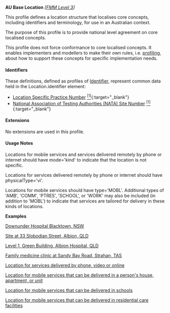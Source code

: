 **AU Base Location** *[[FMM Level 3](guidance.html)]*

This profile defines a location structure that localises core concepts, including identifiers and terminology, for use in an Australian context.

The purpose of this profile is to provide national level agreement on core localised concepts. 

This profile does not force conformance to core localised concepts. It enables implementers and modellers to make their own rules, i.e. [profiling](http://hl7.org/fhir/profiling.html), about how to support these concepts for specific implementation needs.


#### Identifiers
These definitions, defined as profiles of [Identifier](http://hl7.org/fhir/R4/datatypes.html#Identifier), represent common data held in the Location.identifier element:
* [Location Specific Practice Number](StructureDefinition-au-locationspecificpracticenumber.html) [<sup>[1]</sup>](http://ns.electronichealth.net.au/id/location-specific-practice-number/index.html){:target="_blank"}
* [National Association of Testing Authorities (NATA) Site Number](StructureDefinition-au-natasitenumber.html) [<sup>[1]</sup>](http://hl7.org.au/id/nata-site/index.html){:target="_blank"}


#### Extensions
No extensions are used in this profile.


#### Usage Notes
Locations for mobile services and services delivered remotely by phone or internet should have mode='kind' to indicate that the location is not specific.

Locations for services delivered remotely by phone or internet should have physicalType='vi'.

Locations for mobile services should have type='MOBL'. Additional types of 'AMB', 'COMM', 'PTRES', 'SCHOOL', or 'WORK' may also be included (in addition to 'MOBL') to indicate that services are tailored for delivery in these kinds of locations.

**Examples**

[Downunder Hospital Blacktown, NSW](Location-example0.html)

[Site at 33 Slobodian Street, Albion, QLD](Location-example1.html)

[Level 1, Green Building, Albion Hospital, QLD](Location-example2.html)

[Family medicine clinic at Sandy Bay Road, Strahan, TAS](Location-example3.html)

[Location for services delivered by phone, video or online](Location-example4.html)

[Location for mobile services that can be delivered in a person's house, apartment, or unit](Location-example5.html)

[Location for mobile services that can be delivered in schools](Location-example6.html)

[Location for mobile services that can be delivered in residential care facilities](Location-example7.html)

